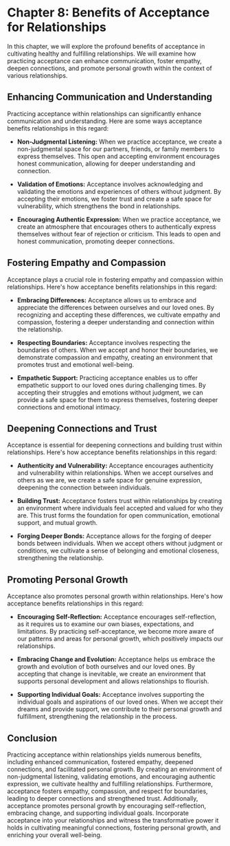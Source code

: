Chapter 8: Benefits of Acceptance for Relationships
===================================================

In this chapter, we will explore the profound benefits of acceptance in cultivating healthy and fulfilling relationships. We will examine how practicing acceptance can enhance communication, foster empathy, deepen connections, and promote personal growth within the context of various relationships.

Enhancing Communication and Understanding
-----------------------------------------

Practicing acceptance within relationships can significantly enhance communication and understanding. Here are some ways acceptance benefits relationships in this regard:

* **Non-Judgmental Listening:** When we practice acceptance, we create a non-judgmental space for our partners, friends, or family members to express themselves. This open and accepting environment encourages honest communication, allowing for deeper understanding and connection.

* **Validation of Emotions:** Acceptance involves acknowledging and validating the emotions and experiences of others without judgment. By accepting their emotions, we foster trust and create a safe space for vulnerability, which strengthens the bond in relationships.

* **Encouraging Authentic Expression:** When we practice acceptance, we create an atmosphere that encourages others to authentically express themselves without fear of rejection or criticism. This leads to open and honest communication, promoting deeper connections.

Fostering Empathy and Compassion
--------------------------------

Acceptance plays a crucial role in fostering empathy and compassion within relationships. Here's how acceptance benefits relationships in this regard:

* **Embracing Differences:** Acceptance allows us to embrace and appreciate the differences between ourselves and our loved ones. By recognizing and accepting these differences, we cultivate empathy and compassion, fostering a deeper understanding and connection within the relationship.

* **Respecting Boundaries:** Acceptance involves respecting the boundaries of others. When we accept and honor their boundaries, we demonstrate compassion and empathy, creating an environment that promotes trust and emotional well-being.

* **Empathetic Support:** Practicing acceptance enables us to offer empathetic support to our loved ones during challenging times. By accepting their struggles and emotions without judgment, we can provide a safe space for them to express themselves, fostering deeper connections and emotional intimacy.

Deepening Connections and Trust
-------------------------------

Acceptance is essential for deepening connections and building trust within relationships. Here's how acceptance benefits relationships in this regard:

* **Authenticity and Vulnerability:** Acceptance encourages authenticity and vulnerability within relationships. When we accept ourselves and others as we are, we create a safe space for genuine expression, deepening the connection between individuals.

* **Building Trust:** Acceptance fosters trust within relationships by creating an environment where individuals feel accepted and valued for who they are. This trust forms the foundation for open communication, emotional support, and mutual growth.

* **Forging Deeper Bonds:** Acceptance allows for the forging of deeper bonds between individuals. When we accept others without judgment or conditions, we cultivate a sense of belonging and emotional closeness, strengthening the relationship.

Promoting Personal Growth
-------------------------

Acceptance also promotes personal growth within relationships. Here's how acceptance benefits relationships in this regard:

* **Encouraging Self-Reflection:** Acceptance encourages self-reflection, as it requires us to examine our own biases, expectations, and limitations. By practicing self-acceptance, we become more aware of our patterns and areas for personal growth, which positively impacts our relationships.

* **Embracing Change and Evolution:** Acceptance helps us embrace the growth and evolution of both ourselves and our loved ones. By accepting that change is inevitable, we create an environment that supports personal development and allows relationships to flourish.

* **Supporting Individual Goals:** Acceptance involves supporting the individual goals and aspirations of our loved ones. When we accept their dreams and provide support, we contribute to their personal growth and fulfillment, strengthening the relationship in the process.

Conclusion
----------

Practicing acceptance within relationships yields numerous benefits, including enhanced communication, fostered empathy, deepened connections, and facilitated personal growth. By creating an environment of non-judgmental listening, validating emotions, and encouraging authentic expression, we cultivate healthy and fulfilling relationships. Furthermore, acceptance fosters empathy, compassion, and respect for boundaries, leading to deeper connections and strengthened trust. Additionally, acceptance promotes personal growth by encouraging self-reflection, embracing change, and supporting individual goals. Incorporate acceptance into your relationships and witness the transformative power it holds in cultivating meaningful connections, fostering personal growth, and enriching your overall well-being.
